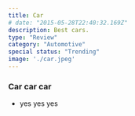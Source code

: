 ```yaml
---
title: Car
# date: "2015-05-28T22:40:32.169Z"
description: Best cars.
type: "Review"
category: "Automotive"
special status: "Trending"
image: './car.jpeg'
---
```


### Car car car
- yes yes yes